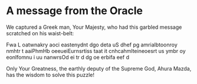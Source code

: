 A message from the Oracle
=========================

We captured a Greek man, Your Majesty, who had this garbled message scratched on his waist-belt:

Fwa  L oatwnakry aoci eastenydnt dgo deta uS dhef pg amrialbtoonroy nmhtr t  aaiPhmHb oeeueiEurnsrtiss taat it cnhcahmlteineoesrt  us  ymbr oy eonlfomnu i uu nanwrsOd ei tr d dg  oe erbifa  eef d 

Only Your Greatness, the earthly deputy of the Supreme God, Ahura Mazda, has the wisdom to solve this puzzle!


